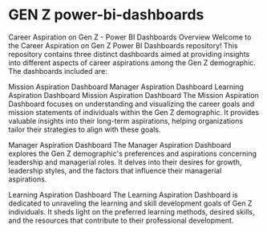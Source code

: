 # GEN Z power-bi-dashboards


Career Aspiration on Gen Z - Power BI Dashboards
Overview
Welcome to the Career Aspiration on Gen Z Power BI Dashboards repository! This repository contains three distinct dashboards aimed at providing insights into different aspects of career aspirations among the Gen Z demographic. The dashboards included are:

Mission Aspiration Dashboard
Manager Aspiration Dashboard
Learning Aspiration Dashboard
Mission Aspiration Dashboard
The Mission Aspiration Dashboard focuses on understanding and visualizing the career goals and mission statements of individuals within the Gen Z demographic. It provides valuable insights into their long-term aspirations, helping organizations tailor their strategies to align with these goals.

Manager Aspiration Dashboard
The Manager Aspiration Dashboard explores the Gen Z demographic's preferences and aspirations concerning leadership and managerial roles. It delves into their desires for growth, leadership styles, and the factors that influence their managerial aspirations.

Learning Aspiration Dashboard
The Learning Aspiration Dashboard is dedicated to unraveling the learning and skill development goals of Gen Z individuals. It sheds light on the preferred learning methods, desired skills, and the resources that contribute to their professional development.


